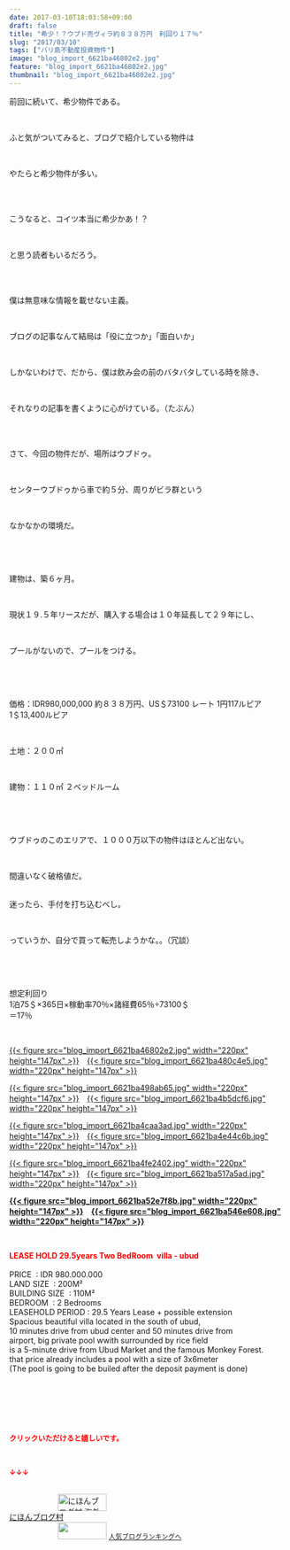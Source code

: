 ```yaml
---
date: 2017-03-10T18:03:58+09:00
draft: false
title: "希少！？ウブド売ヴィラ約８３８万円　利回り１７％"
slug: "2017/03/10"
tags: ["バリ島不動産投資物件"]
image: "blog_import_6621ba46802e2.jpg"
feature: "blog_import_6621ba46802e2.jpg"
thumbnail: "blog_import_6621ba46802e2.jpg"
---
```

<p>前回に続いて、希少物件である。</p><p> </p><p>ふと気がついてみると、ブログで紹介している物件は</p><p> </p><p>やたらと希少物件が多い。</p><p> </p><p><br/>こうなると、コイツ本当に希少かあ！？</p><p> </p><p>と思う読者もいるだろう。</p><p> </p><p><br/>僕は無意味な情報を載せない主義。</p><p> </p><p>ブログの記事なんて結局は「役に立つか」「面白いか」</p><p> </p><p>しかないわけで、だから、僕は飲み会の前のバタバタしている時を除き、</p><p> </p><p>それなりの記事を書くように心がけている。（たぶん）</p><p> </p><p><br/>さて、今回の物件だが、場所はウブドゥ。</p><p> </p><p>センターウブドゥから車で約５分、周りがビラ群という</p><p> </p><p>なかなかの環境だ。</p><p> </p><p> </p><p>建物は、築６ヶ月。</p><p> </p><p>現状１９.５年リースだが、購入する場合は１０年延長して２９年にし、</p><p> </p><p>プールがないので、プールをつける。</p><p> </p><p> </p><p>価格：IDR980,000,000 約８３８万円、US＄73100 レート 1円117ルピア 1＄13,400ルピア</p><p> </p><p>土地：２００㎡</p><p> </p><p>建物：１１０㎡ ２ベッドルーム</p><p> </p><p> </p><p>ウブドゥのこのエリアで、１０００万以下の物件はほとんど出ない。</p><p> </p><p>間違いなく破格値だ。</p><p><br/>迷ったら、手付を打ち込むべし。</p><p> </p><p>っていうか、自分で買って転売しようかな。。（冗談）</p><p> </p><p> </p><p>想定利回り<br/>1泊75＄×365日×稼動率70％×諸経費65％÷73100＄<br/>＝17％</p><p> </p><p><a href="blog_import_6621ba46802e2.jpg">{{< figure src="blog_import_6621ba46802e2.jpg" width="220px" height="147px" >}}</a>　<a href="blog_import_6621ba480c4e5.jpg">{{< figure src="blog_import_6621ba480c4e5.jpg" width="220px" height="147px" >}}</a></p><p><a href="blog_import_6621ba498ab65.jpg">{{< figure src="blog_import_6621ba498ab65.jpg" width="220px" height="147px" >}}</a>　<a href="blog_import_6621ba4b5dcf6.jpg">{{< figure src="blog_import_6621ba4b5dcf6.jpg" width="220px" height="147px" >}}</a></p><p><a href="blog_import_6621ba4caa3ad.jpg">{{< figure src="blog_import_6621ba4caa3ad.jpg" width="220px" height="147px" >}}</a>　<a href="blog_import_6621ba4e44c6b.jpg">{{< figure src="blog_import_6621ba4e44c6b.jpg" width="220px" height="147px" >}}</a></p><p><a href="blog_import_6621ba4fe2402.jpg">{{< figure src="blog_import_6621ba4fe2402.jpg" width="220px" height="147px" >}}</a>　<a href="blog_import_6621ba517a5ad.jpg">{{< figure src="blog_import_6621ba517a5ad.jpg" width="220px" height="147px" >}}</a></p><p><span style="color: rgb(255, 0, 0);"><span style="font-weight: bold;"><a href="blog_import_6621ba52e7f8b.jpg">{{< figure src="blog_import_6621ba52e7f8b.jpg" width="220px" height="147px" >}}</a>　<a href="blog_import_6621ba546e608.jpg">{{< figure src="blog_import_6621ba546e608.jpg" width="220px" height="147px" >}}</a></span></span></p><p> </p><p><span style="color: rgb(255, 0, 0);"><span style="font-weight: bold;">LEASE HOLD 29.5years Two BedRoom  villa - ubud </span></span>       <br/>        <br/>PRICE  : IDR 980.000.000    <br/>LAND SIZE  : 200M²    <br/>BUILDING SIZE  : 110M²    <br/>BEDROOM  : 2 Bedrooms    <br/>LEASEHOLD PERIOD : 29.5 Years Lease + possible extension    <br/>Spacious beautiful villa located in the south of ubud,       <br/>10 minutes drive from ubud center and 50 minutes drive from      <br/>airport, big private pool wwith surrounded by rice field      <br/>is a 5-minute drive from Ubud Market and the famous Monkey Forest.       <br/>that price already includes a pool with a size of 3x6meter      <br/>(The pool is going to be builed after the deposit payment is done) </p><p> </p><p> </p><p> </p><p><font color="#ff0000" size="2"><strong>クリックいただけると嬉しいです。</strong></font></p><p></p><p> </p><p><font color="#ff0000" size="2"><strong>↓↓↓</strong></font></p><p><br/><a href="ranking.html?p_cid=01260127" target="_blank"><img alt="にほんブログ村 海外生活ブログ バリ島情報へ" border="0" height="31" src="data:image/svg+xml;charset=utf-8,%3Csvg%20xmlns%3D%22http%3A%2F%2Fwww.w3.org%2F2000%2Fsvg%22%20title%3D%22Placeholder%20for%20Images%22%20role%3D%22presentation%22%20viewBox%3D%220%200%2088%2031%22%20%2F%3E" width="88" data-src="https://img-proxy.blog-video.jp/images?url=http%3A%2F%2Foverseas.blogmura.com%2Fbali%2Fimg%2Fbali88_31.gif" style="aspect-ratio: auto 88 / 31;"/><noscript><img alt="にほんブログ村 海外生活ブログ バリ島情報へ" border="0" height="31" src="https://img-proxy.blog-video.jp/images?url=http%3A%2F%2Foverseas.blogmura.com%2Fbali%2Fimg%2Fbali88_31.gif" width="88"></noscript></a><br/><a href="ranking.html?p_cid=01260127" target="_blank">にほんブログ村</a><br/><a href="link.php?1804582" title="人気ブログランキングへ"><img border="0" height="31" src="data:image/svg+xml;charset=utf-8,%3Csvg%20xmlns%3D%22http%3A%2F%2Fwww.w3.org%2F2000%2Fsvg%22%20title%3D%22Placeholder%20for%20Images%22%20role%3D%22presentation%22%20viewBox%3D%220%200%2088%2031%22%20%2F%3E" width="88" data-src="https://blog.with2.net/img/banner/banner_22.gif" style="aspect-ratio: auto 88 / 31;"/><noscript><img border="0" height="31" src="https://blog.with2.net/img/banner/banner_22.gif" width="88"></noscript></a> <a href="link.php?1804582" style="font-size: 12px;">人気ブログランキングへ</a></p>

